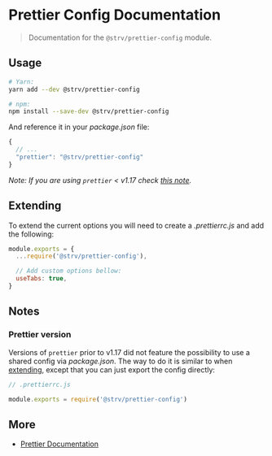 # Prettier Config Documentation

> Documentation for the `@strv/prettier-config` module.

## Usage

```bash
# Yarn:
yarn add --dev @strv/prettier-config

# npm:
npm install --save-dev @strv/prettier-config
```

And reference it in your _package.json_ file:

```js
{
  // ...
  "prettier": "@strv/prettier-config"
}
```

_Note: If you are using `prettier` < v1.17 check [this note](#Prettier-version)._

## Extending

To extend the current options you will need to create a _.prettierrc.js_ and add the following:

```js
module.exports = {
  ...require('@strv/prettier-config'),

  // Add custom options bellow:
  useTabs: true,
}
```

## Notes

### Prettier version

Versions of `prettier` prior to v1.17 did not feature the possibility to use a shared config via _package.json_. The way to do it is similar to when [extending](#Extending), except that you can just export the config directly:

```js
// .prettierrc.js

module.exports = require('@strv/prettier-config')
```

## More

- [Prettier Documentation](https://prettier.io/docs/en/index.html)

